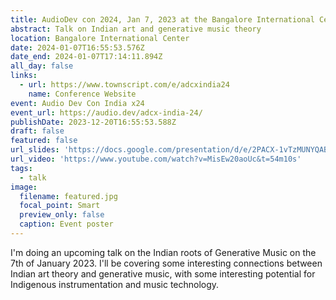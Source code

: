 ```yaml
---
title: AudioDev con 2024, Jan 7, 2023 at the Bangalore International Centre
abstract: Talk on Indian art and generative music theory
location: Bangalore International Center
date: 2024-01-07T16:55:53.576Z
date_end: 2024-01-07T17:14:11.894Z
all_day: false
links:
  - url: https://www.townscript.com/e/adcxindia24
    name: Conference Website
event: Audio Dev Con India x24
event_url: https://audio.dev/adcx-india-24/
publishDate: 2023-12-20T16:55:53.588Z
draft: false
featured: false
url_slides: 'https://docs.google.com/presentation/d/e/2PACX-1vTzMUNYQABCrlJPDiMXacUqf5JMa1ailn1upFAiS2xf657YZor9vBu9lg9Fols9oA/pub?start=false&loop=false&delayms=3000'
url_video: 'https://www.youtube.com/watch?v=MisEw20aoUc&t=54m10s'
tags:
  - talk
image:
  filename: featured.jpg
  focal_point: Smart
  preview_only: false
  caption: Event poster
---
```

I'm doing an upcoming talk on the Indian roots of Generative Music on the 7th of January 2023. I'll be covering some interesting connections between Indian art theory and generative music, with some interesting potential for Indigenous instrumentation and music technology.
